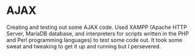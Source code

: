 # AJAX
 
 Creating and testing out some AJAX code. Used XAMPP (Apache HTTP Server, MariaDB database, and interpreters for scripts written in the PHP and Perl programming languages) to test some code out. It took some sweat and tweaking to get it up and running but I persevered. 
